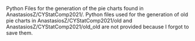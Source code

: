 Python Files for the generation of the pie charts found in AnastasiosZ/CYStatComp2021/. Python files used for the generation of old pie charts in AnastasiosZ/CYStatComp2021/old and AnastasiosZ/CYStatComp2021/old_old are not provided because I forgot to save them.
